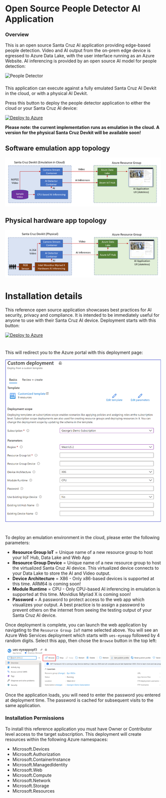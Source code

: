 # Open Source People Detector AI Application


### Overview

This is an open source Santa Cruz AI application providing edge-based people detection. Video and AI output from the on-prem edge device is egressed to Azure Data Lake, with the user interface running as an Azure Website. AI inferencing is provided by an open source AI model for people detection:


![People Detector](/images/People-Detector-AI.gif)


###
This application can execute against a fully emulated Santa Cruz AI Devkit in the cloud, or with a physical AI Devkit.

Press this button to deploy the people detector application to either the cloud or your Santa Cruz AI device:

[![Deploy to Azure](https://aka.ms/deploytoazurebutton)](https://ms.portal.azure.com/#create/Microsoft.Template/uri/https%3A%2F%2Funifiededgescenarios.blob.core.windows.net%2Farm-template%2F20200918.5%2Fazuredeploy-20200918.5.json)

**Please note: the current implementation runs as emulation in the cloud. A version for the physical Santa Cruz Devkit will be available soon!**
## Software emulation app topology
![People Detector](/images/Software-Emulation.PNG)

## Physical hardware app topology
![People Detector](/images/Hardware-Topology.PNG)


# Installation details
This reference open source application showcases best practices for AI security, privacy and compliance.  It is intended to be immediately useful for anyone to use with their Santa Cruz AI device. Deployment starts with this button:

[![Deploy to Azure](https://aka.ms/deploytoazurebutton)](https://ms.portal.azure.com/#create/Microsoft.Template/uri/https%3A%2F%2Funifiededgescenarios.blob.core.windows.net%2Farm-template%2F20200918.5%2Fazuredeploy-20200918.5.json)
#

This will redirect you to the Azure portal with this deployment page:

![People Detector](/images/Custom-Deployment.PNG)
#

To deploy an emulation environment in the cloud, please enter the following parameters:

* __Resource Group IoT__ = Unique name of a new resource group to host your IoT Hub, Data Lake and Web App
* __Resource Group Device__ = Unique name of a new resource group to host the virtualized Santa Cruz AI device. This virtualized device connects to your Data Lake to store the AI and Video output.
* __Device Architecture__ = X86 - Only x86-based devices is supported at this time. ARM64 is coming soon!
* __Module Runtime__ = CPU - Only CPU-based AI inferencing in emulation is supported at this time. Movidius Myriad X is coming soon!
* __Password__ = A password to protect access to the web app which visualizes your output. A best practice is to assign a password to prevent others on the internet from seeing the testing output of your Santa Cruz AI device.

Once deployment is complete, you can launch the web application by navigating to the `Resource Group IoT` name selected above. You will see an Azure Web Services deployment which starts with `ues-eyeapp` followed by 4 random digits. Select this app, then chose the `Browse` button in the top left:

![Web Application](/images/Web-App-Launch.PNG)

Once the application loads, you will need to enter the password you entered at deployment time. The password is cached for subsequent visits to the same application.



### Installation Permissions
To install this reference application you must have Owner or Contributor level access to the target subscription.  This deployment will create resources within the following Azure namespaces:

* Microsoft.Devices
* Microsoft.Authorization
* Microsoft.ContainerInstance
* Microsoft.ManagedIdentity
* Microsoft.Web
* Microsoft.Compute
* Microsoft.Network
* Microsoft.Storage
* Microsoft.Resources
